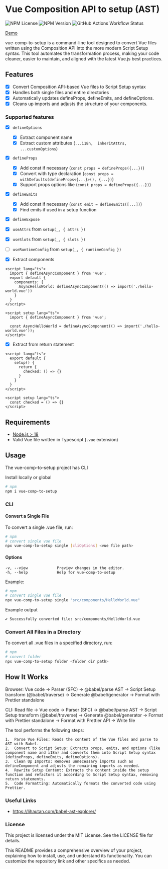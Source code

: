 # Vue Composition API to setup (AST)

![NPM License](https://img.shields.io/npm/l/vue-comp-to-setup)
![NPM Version](https://img.shields.io/npm/v/vue-comp-to-setup)
![GitHub Actions Workflow Status](https://img.shields.io/github/actions/workflow/status/dimgolsh/vue-comp-to-setup/test.yml)



[Demo](https://dimgolsh.github.io/vue-comp-to-setup/)

vue-comp-to-setup is a command-line tool designed to convert Vue files written using the Composition API into the more modern Script Setup syntax. This tool automates the transformation process, making your code cleaner, easier to maintain, 
and aligned with the latest Vue.js best practices.

## Features


- [x] Convert Composition API-based Vue files to Script Setup syntax
- [x] Handles both single files and entire directories
- [x] Automatically updates defineProps, defineEmits, and defineOptions.
- [x] Cleans up imports and adjusts the structure of your components.

### Supported features
- [x] `defineOptions`
  - [x] Extract component name
  - [x] Extract custom attributes (`...i18n,  inheritAttrs, ...customOptions`)
- [x] `defineProps`
  - [x] Add const if necessary (`const props = defineProps({...})`)
  - [x] Convert with type declaration (`const props = withDefaults(defineProps<{...}>(), {...})`)
  - [x] Support props options like (`const props = defineProps({...})`)
- [x] `defineEmits`
  - [x] Add const if necessary (`const emit = defineEmits([...])`)
  - [x] Find emits if used in a setup function
- [x] `defineExpose`
- [x] `useAttrs` from `setup(_, { attrs })`
- [x] `useSlots` from `setup(_, { slots })`
- [ ] `useRuntimeConfig` from `setup(_, { runtimeConfig })`


- [x] Extract components 
```vue
<script lang="ts">
  import { defineAsyncComponent } from 'vue';
  export default {
    components: {
      AsyncHelloWorld: defineAsyncComponent(() => import('./hello-world.vue'))
    }
  }
</script>

<script setup lang="ts">
  import { defineAsyncComponent } from 'vue';
	
  const AsyncHelloWorld = defineAsyncComponent(() => import('./hello-world.vue'));
</script>

```

- [x] Extract from return statement
```vue
<script lang="ts">
  export default {
    setup() {
      return {
        checked: () => {}
      }
    }
  }
</script>

<script setup lang="ts">
  const checked = () => {}
</script>

```

## Requirements

- [Node.js > 18](https://nodejs.org/en/)
- Valid Vue file  written in Typescript (`.vue` extension)

## Usage
The vue-comp-to-setup project has CLI

Install locally or global
```bash
# npm
npm i vue-comp-to-setup
```

### CLI

#### Convert a Single File

To convert a single .vue file, run:
```bash
# npm
# convert single vue file
npx vue-comp-to-setup single [cliOptions] <vue file path>
```

#### Options
```
-v, --view             Preview changes in the editor.
-h, --help             Help for vue-comp-to-setup
```
Example:
```bash
# npm
# convert single vue file
npx vue-comp-to-setup single "src/components/HelloWorld.vue"
```

Example output
```bash
✔ Successfully converted file: src/components/HelloWorld.vue
```

### Convert All Files in a Directory

To convert all .vue files in a specified directory, run:

```bash
# npm
# convert folder
npx vue-comp-to-setup folder <folder dir path>
```

## How It Works

Browser: Vue code -> Parser (SFC) -> @babel/parse AST -> Script Setup transform (@babel/traverse) -> Generate @babel/generator -> Format with Prettier standalone

CLI: Read file -> Vue code -> Parser (SFC) -> @babel/parse AST -> Script Setup transform (@babel/traverse) -> Generate @babel/generator -> Format with Prettier standalone -> Format with Prettier API -> Write file

The tool performs the following steps:

	1.	Parse Vue Files: Reads the content of the Vue files and parse to AST with Babel.
	2.	Convert to Script Setup: Extracts props, emits, and options (like component name and i18n) and converts them into Script Setup syntax (defineProps, defineEmits, defineOptions).
	3.	Clean Up Imports: Removes unnecessary imports such as defineComponent and adjusts the remaining imports as needed.
	4.	Rewrite Setup Content: Extracts the content inside the setup function and refactors it according to Script Setup syntax, removing return statements.
	5.	Code Formatting: Automatically formats the converted code using Prettier.


### Useful Links
- https://lihautan.com/babel-ast-explorer/

### License

This project is licensed under the MIT License. See the LICENSE file for details.

This README provides a comprehensive overview of your project, explaining how to install, use, and understand its functionality. You can customize the repository link and other specifics as needed.
